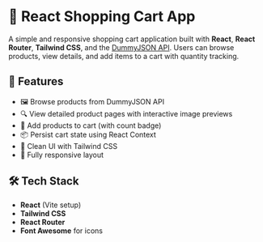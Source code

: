 # 🛒 React Shopping Cart App

A simple and responsive shopping cart application built with **React**, **React Router**, **Tailwind CSS**, and the [DummyJSON API](https://dummyjson.com/products). Users can browse products, view details, and add items to a cart with quantity tracking.

## 🚀 Features

- 🖼️ Browse products from DummyJSON API
- 🔍 View detailed product pages with interactive image previews
- 🛒 Add products to cart (with count badge)
- 📦 Persist cart state using React Context
- 🌙 Clean UI with Tailwind CSS
- 📱 Fully responsive layout

## 🛠️ Tech Stack

- **React** (Vite setup)
- **Tailwind CSS**
- **React Router**
- **Font Awesome** for icons